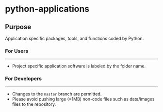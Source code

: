 # python-applications

## Purpose
Application specific packages, tools, and functions coded by Python.

### For Users
---------
+ Project specific application software is labeled by the folder name.

### For Developers
--------------
+ Changes to the `master` branch are permitted.  
+ Please avoid pushing large (>1MB) non-code files such as data/images files to the repository.

